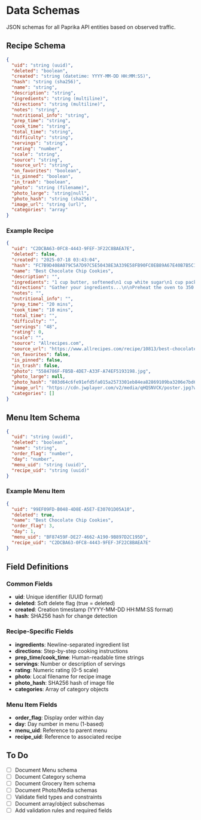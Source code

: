 # Data Schemas

JSON schemas for all Paprika API entities based on observed traffic.

## Recipe Schema

```json
{
  "uid": "string (uuid)",
  "deleted": "boolean",
  "created": "string (datetime: YYYY-MM-DD HH:MM:SS)",
  "hash": "string (sha256)",
  "name": "string",
  "description": "string",
  "ingredients": "string (multiline)",
  "directions": "string (multiline)",
  "notes": "string",
  "nutritional_info": "string",
  "prep_time": "string",
  "cook_time": "string", 
  "total_time": "string",
  "difficulty": "string",
  "servings": "string",
  "rating": "number",
  "scale": "string",
  "source": "string",
  "source_url": "string",
  "on_favorites": "boolean",
  "is_pinned": "boolean",
  "in_trash": "boolean",
  "photo": "string (filename)",
  "photo_large": "string|null",
  "photo_hash": "string (sha256)",
  "image_url": "string (url)",
  "categories": "array"
}
```

### Example Recipe
```json
{
  "uid": "C2DCBA63-0FC8-4443-9FEF-3F22C8BAEA7E",
  "deleted": false,
  "created": "2025-07-18 03:43:04",
  "hash": "FC7B9D408A079C5A7D97C5E50438E3A339E58FB90FC0EB89A67E40B7B5C10A90",
  "name": "Best Chocolate Chip Cookies",
  "description": "",
  "ingredients": "1 cup butter, softened\n1 cup white sugar\n1 cup packed brown sugar\n2 large eggs\n2 teaspoons vanilla extract\n1 teaspoon baking soda\n2 teaspoons hot water\n½ teaspoon salt\n3 cups all-purpose flour\n2 cups semisweet chocolate chips\n1 cup chopped walnuts",
  "directions": "Gather your ingredients...\n\nPreheat the oven to 350 degrees F...",
  "notes": "",
  "nutritional_info": "",
  "prep_time": "20 mins",
  "cook_time": "10 mins",
  "total_time": "",
  "difficulty": "",
  "servings": "48",
  "rating": 0,
  "scale": "",
  "source": "Allrecipes.com",
  "source_url": "https://www.allrecipes.com/recipe/10813/best-chocolate-chip-cookies/",
  "on_favorites": false,
  "is_pinned": false,
  "in_trash": false,
  "photo": "5584786F-FB5B-4DE7-A33F-A74EF5193198.jpg",
  "photo_large": null,
  "photo_hash": "803d64c6fe91efd5fa015a2573301eb84ea82869109ba3206e7bd66a559cf8f4",
  "image_url": "https://cdn.jwplayer.com/v2/media/qHQSNVCK/poster.jpg?width=720",
  "categories": []
}
```

## Menu Item Schema

```json
{
  "uid": "string (uuid)",
  "deleted": "boolean",
  "name": "string",
  "order_flag": "number",
  "day": "number",
  "menu_uid": "string (uuid)",
  "recipe_uid": "string (uuid)"
}
```

### Example Menu Item
```json
{
  "uid": "99EF09FD-B048-4D8E-A5E7-E30701D05A10",
  "deleted": true,
  "name": "Best Chocolate Chip Cookies",
  "order_flag": 3,
  "day": 1,
  "menu_uid": "BF87459F-DE27-4662-A190-9B897D2C195D",
  "recipe_uid": "C2DCBA63-0FC8-4443-9FEF-3F22C8BAEA7E"
}
```

## Field Definitions

### Common Fields
- **uid**: Unique identifier (UUID format)
- **deleted**: Soft delete flag (true = deleted)
- **created**: Creation timestamp (YYYY-MM-DD HH:MM:SS format)
- **hash**: SHA256 hash for change detection

### Recipe-Specific Fields
- **ingredients**: Newline-separated ingredient list
- **directions**: Step-by-step cooking instructions
- **prep_time/cook_time**: Human-readable time strings
- **servings**: Number or description of servings
- **rating**: Numeric rating (0-5 scale)
- **photo**: Local filename for recipe image
- **photo_hash**: SHA256 hash of image file
- **categories**: Array of category objects

### Menu Item Fields
- **order_flag**: Display order within day
- **day**: Day number in menu (1-based)
- **menu_uid**: Reference to parent menu
- **recipe_uid**: Reference to associated recipe

## To Do
- [ ] Document Menu schema
- [ ] Document Category schema  
- [ ] Document Grocery Item schema
- [ ] Document Photo/Media schemas
- [ ] Validate field types and constraints
- [ ] Document array/object subschemas
- [ ] Add validation rules and required fields